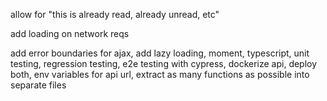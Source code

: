 allow for "this is already read, already unread, etc"

add loading on network reqs

add error boundaries for ajax, add lazy loading, moment, typescript, unit testing, regression testing, e2e testing with cypress, dockerize api, deploy both, env variables for api url, extract as many functions as possible into separate files